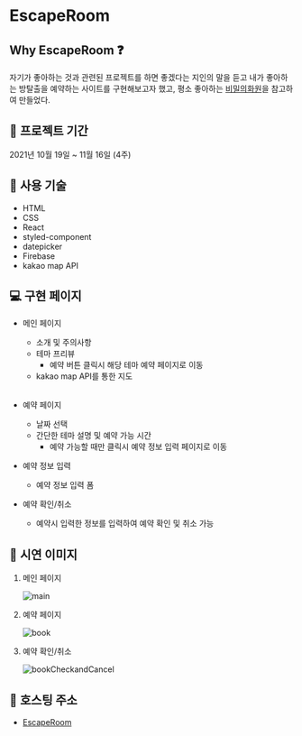 # EscapeRoom

## Why EscapeRoom ❓

자기가 좋아하는 것과 관련된 프로젝트를 하면 좋겠다는 지인의 말을 듣고 내가 좋아하는 방탈출을 예약하는 사이트를 구현해보고자 했고, 평소 좋아하는 [비밀의화원](http://www.secretgardenescape.com/index.html)을 참고하여 만들었다.

## 🚩 프로젝트 기간

2021년 10월 19일 ~ 11월 16일 (4주)

## 📕 사용 기술

- HTML
- CSS
- React
- styled-component
- datepicker
- Firebase
- kakao map API

## 💻 구현 페이지

- 메인 페이지

  - 소개 및 주의사항
  - 테마 프리뷰
    - 예약 버튼 클릭시 해당 테마 예약 페이지로 이동
  - kakao map API를 통한 지도
    <br>
    <br>

- 예약 페이지

  - 날짜 선택
  - 간단한 테마 설명 및 예약 가능 시간
    - 예약 가능할 때만 클릭시 예약 정보 입력 페이지로 이동

- 예약 정보 입력

  - 예약 정보 입력 폼

- 예약 확인/취소

  - 예약시 입력한 정보를 입력하여 예약 확인 및 취소 가능

## 🎥 시연 이미지

1. 메인 페이지

   ![main](https://user-images.githubusercontent.com/62426665/141989511-9d76b7a0-9d7f-4969-b6b3-05f0833ab186.gif)

2. 예약 페이지

   ![book](https://user-images.githubusercontent.com/62426665/141990354-7dc5b174-36ea-4223-8bd6-5b8501d1a607.gif)

3. 예약 확인/취소

   ![bookCheckandCancel](https://user-images.githubusercontent.com/62426665/141990833-a7ffd2da-9050-4de6-bddc-a4e75b72a1f8.gif)

## 📄 호스팅 주소

- [EscapeRoom](https://kangsw1025.github.io/EscapeRoom)
